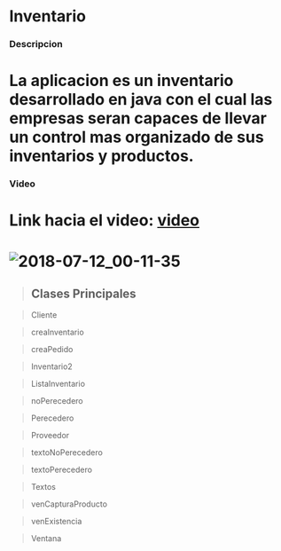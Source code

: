 Inventario
=================================
### Descripcion
La aplicacion es un inventario desarrollado en java con el cual las empresas seran capaces de llevar un control mas organizado de sus inventarios y productos.
=================================
### Video
Link hacia el video: [video](https://www.youtube.com/watch?v=68YLXZ3FUkM&feature=youtu.be)
==================================
![2018-07-12_00-11-35](https://user-images.githubusercontent.com/36705813/42613800-685edd10-8568-11e8-8ec2-bb97c259554d.png)
=================================
> ## Clases Principales

> Cliente

> creaInventario

> creaPedido

> Inventario2

> ListaInventario

> noPerecedero

> Perecedero

> Proveedor

> textoNoPerecedero

> textoPerecedero

> Textos

> venCapturaProducto

> venExistencia

> Ventana



